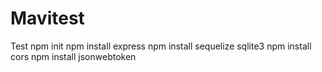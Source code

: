 # Mavitest
Test
npm init
npm install express
npm install sequelize sqlite3
npm install cors
npm install jsonwebtoken
